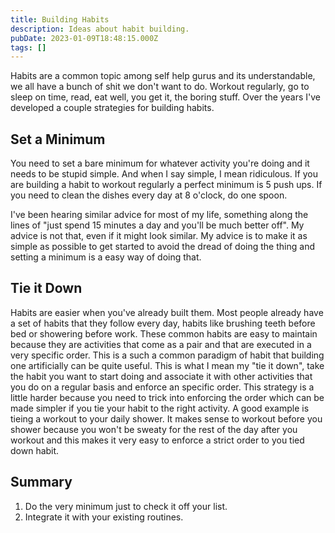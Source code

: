 ```yaml
---
title: Building Habits
description: Ideas about habit building.
pubDate: 2023-01-09T18:48:15.000Z
tags: []
---
```


Habits are a common topic among self help gurus and its understandable, we all
have a bunch of shit we don't want to do. Workout regularly, go to sleep on
time, read, eat well, you get it, the boring stuff. Over the years I've
developed a couple strategies for building habits.

## Set a Minimum

You need to set a bare minimum for whatever activity you're doing and it needs
to be stupid simple. And when I say simple, I mean ridiculous. If you are
building a habit to workout regularly a perfect minimum is 5 push ups. If you
need to clean the  dishes every day at 8 o'clock, do one spoon.

I've been hearing similar advice for most of my life, something along the lines
of "just spend 15 minutes a day and you'll be much better off". My advice is not
that, even if it might look similar. My advice is to make it as simple as
possible to get started to avoid the dread of doing the thing and setting a
minimum is a easy way of doing that.

## Tie it Down

Habits are easier when you've already built them. Most people already have a set
of habits that they follow every day, habits like brushing teeth before bed or
showering before work. These common habits are easy to maintain because they are
activities that come as a pair and that are executed in a very specific order.
This is a such a common paradigm of habit that building one artificially can be
quite useful. This is what I mean my "tie it down", take the habit you want to
start doing and associate it with other activities that you do on a regular
basis and enforce an specific order. This strategy is a little harder because
you need to trick into enforcing the order which can be made simpler if you tie
your habit to the right activity. A good example is tieing a workout to your
daily shower. It makes sense to workout before you shower because you won't be
sweaty for the rest of the day after you workout and this makes it very easy to
enforce a strict order to you tied down habit.

## Summary

1. Do the very minimum just to check it off your list.
2. Integrate it with your existing routines.
